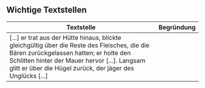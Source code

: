 ## Wichtige Textstellen
| Textstelle                                                                                                                                                                                                                                            | Begründung |
| ----------------------------------------------------------------------------------------------------------------------------------------------------------------------------------------------------------------------------------------------------- | ---------- |
| [...] er trat aus der Hütte hinaus, blickte gleichgültig über die Reste des Fleisches, die die Bären zurückgelassen hatten; er holte den Schlitten hinter der Mauer hervor [...]. Langsam glitt er über die Hügel zurück, der jäger des Unglücks [...] |            |
